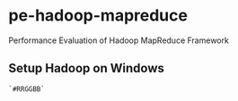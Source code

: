 # pe-hadoop-mapreduce
Performance Evaluation of Hadoop MapReduce Framework
## Setup Hadoop on Windows
```
`#RRGGBB`
```
